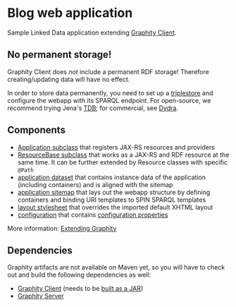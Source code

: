 Blog web application
====================

Sample Linked Data application extending [Graphity Client](https://github.com/Graphity/graphity-client).

No permanent storage!
---------------------

Graphity Client does *not* include a permanent RDF storage! Therefore creating/updating data will have no effect.

In order to store data permanently, you need to set up a [triplestore](http://en.wikipedia.org/wiki/Triplestore) and configure the webapp with its SPARQL endpoint.
For open-source, we recommend trying Jena's [TDB](http://jena.apache.org/documentation/tdb/); for commercial, see [Dydra](http://dydra.com).

Components
----------

* [Application subclass](../../blob/master/src/main/java/org/graphity/blog/Application.java) that registers JAX-RS resources and providers
* [ResourceBase subclass](../../blob/master/src/main/java/org/graphity/blog/ResourceBase.java) that works as a JAX-RS and RDF resource at the same time. It can be further extended by Resource classes with specific `@Path`
* [application dataset](../../blob/master/src/main/resources/org/graphity/blog/dataset/dataset.trig) that contains instance data of the application (including containers) and is aligned with the sitemap
* [application sitemap](../../blob/master/src/main/resources/org/graphity/blog/vocabulary/blog.ttl) that lays out the webapp structure by defining containers and binding URI templates to SPIN SPARQL templates
* [layout stylesheet](../../blob/master/src/main/webapp/static/org/graphity/blog/xsl/layout-xhtml.xsl) that overrides the imported default XHTML layout
* [configuration](../../blob/master/src/main/webapp/WEB-INF/web.xml) that contains [configuration properties](https://github.com/Graphity/graphity-client/wiki/Cofiguration)

More information: [Extending Graphity](https://github.com/Graphity/graphity-client/wiki/Extending-Graphity)

Dependencies
------------

Graphity artifacts are not available on Maven yet, so you will have to check out and build the following dependencies as well:
* [Graphity Client](https://github.com/Graphity/graphity-client) (needs to be [built as a JAR](https://github.com/Graphity/graphity-client/wiki/Installation#using-client-in-your-maven-web-application))
* [Graphity Server](https://github.com/Graphity/graphity-server)